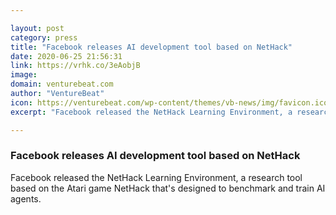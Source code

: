 ```yaml
---

layout: post
category: press
title: "Facebook releases AI development tool based on NetHack"
date: 2020-06-25 21:56:31
link: https://vrhk.co/3eAobjB
image: 
domain: venturebeat.com
author: "VentureBeat"
icon: https://venturebeat.com/wp-content/themes/vb-news/img/favicon.ico
excerpt: "Facebook released the NetHack Learning Environment, a research tool based on the Atari game NetHack that's designed to benchmark and train AI agents."

---
```


### Facebook releases AI development tool based on NetHack

Facebook released the NetHack Learning Environment, a research tool based on the Atari game NetHack that's designed to benchmark and train AI agents.
